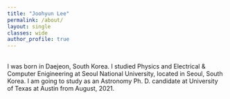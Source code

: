 ```yaml
---
title: "Joohyun Lee"
permalink: /about/
layout: single
classes: wide
author_profile: true
---
```


<br/>
I was born in Daejeon, South Korea. I studied Physics and Electrical & Computer Enigineering at Seoul National University, located in Seoul, South Korea. I am going to study as an Astronomy Ph. D. candidate at University of Texas at Austin from August, 2021.
